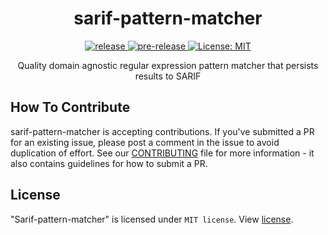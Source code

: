 <h1 align="center"> sarif-pattern-matcher </h1>

<p align="center">

  <a href="https://github.com/microsoft/sarif-pattern-matcher/releases/latest">
    <img src="https://img.shields.io/github/v/release/microsoft/sarif-pattern-matcher"
      alt="release" />
  </a>
  
  <a href="https://github.com/microsoft/sarif-pattern-matcher/releases">
    <img src="https://img.shields.io/github/v/release/microsoft/sarif-pattern-matcher?include_prereleases&label=pre-release"
      alt="pre-release" />
  </a>
  	
 <a href="https://github.com/microsoft/sarif-pattern-matcher/blob/master/LICENSE">
    <img src="https://img.shields.io/github/license/microsoft/sarif-pattern-matcher"
      alt="License: MIT" />
  </a>
  
  
</p>

<p align="center">Quality domain agnostic regular expression pattern matcher that persists results to SARIF</p>

## How To Contribute

sarif-pattern-matcher is accepting contributions. If you've submitted a PR for an existing issue, please post a comment in the issue to avoid duplication of effort. See our [CONTRIBUTING](/CONTRIBUTING.md) file for more information - it also contains guidelines for how to submit a PR.


## License

"Sarif-pattern-matcher" is licensed under `MIT license`. View [license](https://github.com/microsoft/sarif-pattern-matcher/blob/master/LICENSE).
